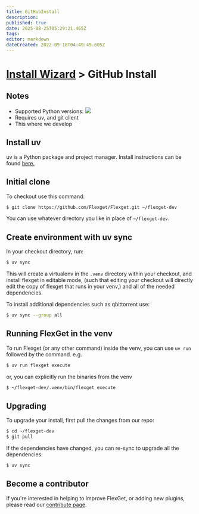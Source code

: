 ```yaml
---
title: GitHubInstall
description: 
published: true
date: 2025-08-25T05:29:21.465Z
tags: 
editor: markdown
dateCreated: 2022-09-18T04:49:49.605Z
---
```


# [Install Wizard](/InstallWizard) > GitHub Install
## Notes

 * Supported Python versions:
 ![](https://img.shields.io/pypi/pyversions/flexget?style=for-the-badge&logo=python&logoColor=white)
 * Requires uv, and git client
 * This where we develop
 
## Install uv
uv is a Python package and project manager. Install instructions can be found [here.](https://docs.astral.sh/uv/getting-started/installation/)

## Initial clone
To checkout use this command:

```bash
$ git clone https://github.com/Flexget/Flexget.git ~/flexget-dev
```

You can use whatever directory you like in place of `~/flexget-dev`.

## Create environment with uv sync
In your checkout directory, run:

```bash
$ uv sync
```

This will create a virtualenv in the `.venv` directory within your checkout, and install flexget in editable mode, (such that editing your checkout will directly edit the copy of flexget that runs in your venv,) and all of the needed dependencies.

To install additional dependencies such as qbittorrent use:


```bash
$ uv sync --group all
```

## Running FlexGet in the venv
To run Flexget (or any other command) inside the venv, you can use `uv run` followed by the command. e.g.
```bash
$ uv run flexget execute
```
or, you can explicitly run the binaries from the venv
```bash
$ ~/flexget-dev/.venv/bin/flexget execute
```

## Upgrading
To upgrade your install, first pull the changes from our repo:

```bash
$ cd ~/flexget-dev
$ git pull
```

If the dependencies have changed, you can re-sync to upgrade all the dependencies:

```bash
$ uv sync
```

## Become a contributor
If you're interested in helping to improve FlexGet, or adding new plugins, please read our [contribute page](/Contribute).
